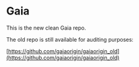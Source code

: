 # Gaia

This is the new clean Gaia repo.

The old repo is still available for auditing purposes:

[https://github.com/gaiaorigin/gaiaorigin_old](https://github.com/gaiaorigin/gaiaorigin_old)
